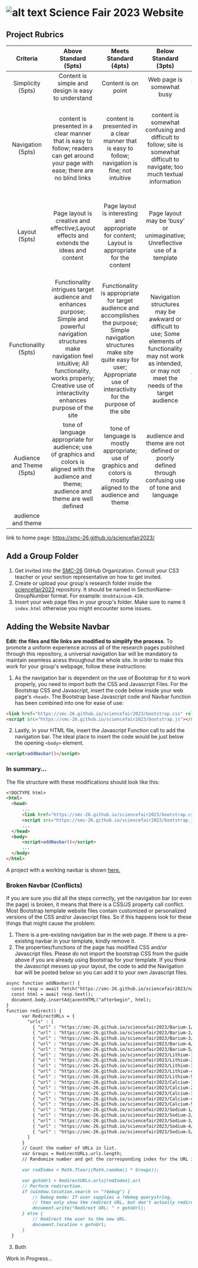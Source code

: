 
# ![alt text](https://raw.githubusercontent.com/SMC-26/sciencefair2023/deployment/x-assets/img/smc-logo.png "PSHS-SMC Campus Logo") Science Fair 2023 Website
## Project Rubrics

| Criteria   | Above Standard (5pts) | Meets Standard (4pts)| Below Standard (3pts)| Non Standard (2pts) |
|  :---:     |   :---:   |   :---:   |   :---:   |   :---:   |
| Simplicity (5pts) | Content is simple and design is easy to understand | Content is on point | Web page is somewhat busy | Web page is too busy |
| Navigation (5pts) | content is presented in a clear manner that is easy to follow; readers can get around your page with ease; there are no blind links   |   content is presented in a clear manner that is easy to follow; navigation is fine; not intuitive   | content is somewhat confusing and difficult to follow; site is somewhat difficult to navigate; too much textual information |   content is confusing and difficult to follow; site is difficult to navigate; not intuitive; large images that take long to load   |
|  Layout (5pts)    |   Page layout is creative and effective;Layout effects and extends the ideas and content   |   Page layout is interesting and appropriate for content; Layout is appropriate for the content   |   Page layout may be ‘busy’ or unimaginative; Unreflective use of a template   |   Layout of pages is confusing, or cluttered or dull; Layout does not reflect ideas and content, but seems arbitrary   |
| Functionality (5pts)  |  Functionality intrigues target audience and enhances purpose; Simple and powerful navigation structures make navigation feel intuitive; All functionality, works properly; Creative use of interactivity enhances purpose of the site  |  Functionality is appropriate for target audience and accomplishes the purpose; Simple navigation structures make site quite easy for user; Appropriate use of interactivity for the purpose of the site  |  Navigation structures may be awkward or difficult to use; Some elements of functionality may not work as intended, or may not meet the needs of the target audience  |  User becomes lost in navigating on or between pages; Problems with functionality frustrate the user  |
|  Audience and Theme (5pts)     |  tone of language appropriate for audience; use of graphics and colors is aligned with the audience and theme; audience and theme are well defined  |  tone of language is mostly appropriate; use of graphics and colors is mostly aligned to the audience and theme  |  audience and theme are not defined or poorly defined through confusing use of tone and language  |  use of graphics and/ or colors is not appropriate for
audience and theme  | 



link to home page: https://smc-26.github.io/sciencefair2023/
## Add a Group Folder
1. Get invited into the [SMC-26](https://github.com/SMC-26) GitHub Organization. Consult your CS3 teacher or your section representative on how to get invited.
2. Create or upload your group's research folder inside the [sciencefair2023](https://github.com/SMC-26/sciencefair2023/) repository. It should be named in SectionName-GroupNumber format. For example: `Unobtainium-420`.
3. Insert your web page files in your group's folder. Make sure to name it `index.html` otherwise you might encounter some issues.
## Adding the Website Navbar
**Edit: the files and file links are modified to simplify the process.**
To promote a uniform experience across all of the research pages published through this repository, a universal navigation bar will be mandatory to maintain seamless acess throughout the whole site. In order to make this work for your group's webpage, follow these instructions:

1. As the navigation bar is dependent on the use of Bootstrap for it to work properly, you need to import both the CSS and Javascript Files. For the Bootstrap CSS and Javascript, insert the code below inside your web page's `<head>`. The Bootstrap base Javascript code and Navbar function has been combined into one for ease of use:
```md
<link href="https://smc-26.github.io/sciencefair2023/bootstrap.css" rel="stylesheet">
<script src="https://smc-26.github.io/sciencefair2023/bootstrap.js"></script>
```
2. Lastly, in your HTML file, insert the Javascript Function call to add the navigation bar. The ideal place to insert the code would be just below the opening `<body>` element.
```md
<script>addNavbar()</script>
```
### In summary...
The file structure with these modifications should look like this:
```md
<!DOCTYPE html>
<html>
  <head>
      ...
      <link href="https://smc-26.github.io/sciencefair2023/bootstrap.css" rel="stylesheet">
      <script src="https://smc-26.github.io/sciencefair2023/bootstrap.js"></script>
      ...
  </head>
  <body>
      <script>addNavbar()</script>
      ...
  </body>
</html>
```
A project with a working navbar is shown [here.](https://smc-26.github.io/sciencefair2023/Lithium-3/)

### Broken Navbar (Conflicts)

If you are sure you did all the steps correctly, yet the navigation bar (or even the page) is broken, it means that there is a CSS/JS property call conflict. Most Bootstrap template website files contain customized or personalized versions of the CSS and/or Javascript files. So if this happens look for these things that might cause the problem:
1. There is a pre-existing navigation bar in the web page.
If there is a pre-existing navbar in your template, kindly remove it.
2. The properties/functions of the page has modified CSS and/or Javascript files.
Please do not import the bootstrap CSS from the guide above if you are already using Bootstrap for your template. If you think the Javascript messes up your layout, the code to add the Navigation bar will be posted below so you can add it to your own Javascript files.
```md
async function addNavbar() {
  const resp = await fetch("https://smc-26.github.io/sciencefair2023/navbar.html");
  const html = await resp.text();
  document.body.insertAdjacentHTML("afterbegin", html);
}
function redirect() {
      var RedirectURLs = {
        "urls" : [
          { "url" : "https://smc-26.github.io/sciencefair2023/Barium-1/" },
          { "url" : "https://smc-26.github.io/sciencefair2023/Barium-2/" },
          { "url" : "https://smc-26.github.io/sciencefair2023/Barium-3/" },
          { "url" : "https://smc-26.github.io/sciencefair2023/Barium-4/" },
          { "url" : "https://smc-26.github.io/sciencefair2023/Barium-5/" },
          { "url" : "https://smc-26.github.io/sciencefair2023/Lithium-1/" },
          { "url" : "https://smc-26.github.io/sciencefair2023/Lithium-2/" },
          { "url" : "https://smc-26.github.io/sciencefair2023/Lithium-3/" },
          { "url" : "https://smc-26.github.io/sciencefair2023/Lithium-4/" },
          { "url" : "https://smc-26.github.io/sciencefair2023/Lithium-5/" },
          { "url" : "https://smc-26.github.io/sciencefair2023/Calcium-1/" },
          { "url" : "https://smc-26.github.io/sciencefair2023/Calcium-2/" },
          { "url" : "https://smc-26.github.io/sciencefair2023/Calcium-3/" },
          { "url" : "https://smc-26.github.io/sciencefair2023/Calcium-4/" },
          { "url" : "https://smc-26.github.io/sciencefair2023/Calcium-5/" },
          { "url" : "https://smc-26.github.io/sciencefair2023/Sodium-1/" },
          { "url" : "https://smc-26.github.io/sciencefair2023/Sodium-2/" },
          { "url" : "https://smc-26.github.io/sciencefair2023/Sodium-3/" },
          { "url" : "https://smc-26.github.io/sciencefair2023/Sodium-4/" },
          { "url" : "https://smc-26.github.io/sciencefair2023/Sodium-5/" }
        ]
      }
      // Count the number of URLs in list.
      var Groups = RedirectURLs.urls.length;
      // Randomize number and get the corresponding index for the URL in list.

      var rndIndex = Math.floor((Math.random() * Groups));

      var gotoUrl = RedirectURLs.urls[rndIndex].url
      // Perform redirection.
      if (window.location.search == "?debug") {
          // Debug mode: If user supplies a ?debug querystring,
          // then only show the redirect URL, but don't actually redirect.
          document.write("Redirect URL: " + gotoUrl);
      } else {
          // Redirect the user to the new URL.
          document.location = gotoUrl;
      }
  }
```
3. Both


Work in Progress...
